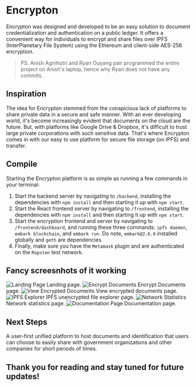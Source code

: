 # Encrypton

Encrypton was designed and developed to be an easy solution to document credentialization and authentication on a public ledger. It offers a convenient way for individuals to encrypt and share files over IPFS (InterPlanetary File System) using the Ethereum and client-side AES-256 encryption.

> PS. Anish Agnihotri and Ryan Ouyang pair programmed the entire project on Anish's laptop, hence why Ryan does not have any commits.

## Inspiration
The idea for Encrypton stemmed from the conspicious lack of platforms to share private data in a secure and safe manner. With an ever developing world, it's become increasingly evident that documents on the cloud are the future. But, with platforms like Google Drive & Dropbox, it's difficult to trust large private corporations with such sensitive data. That's where Encrypton comes in with our easy to use platform for secure file storage (on IPFS) and transfer. 

## Compile
Starting the Encrypton platform is as simple as running a few commands in your terminal: 
1. Start the backend server by navigating to ```/backend```, installing the dependencies with ```npm install``` and then starting it up with ```npm start```.
2. Start the React frontend server by navigating to ```/frontend```, installing the dependencies with ```npm install``` and then starting it up with ```npm start```.
3. Start the encryption frontend and server by navigating to ```/frontend/dashboard```, and running these three commands: ```ipfs daemon```, ```embark blockchain```, and ```embark run```. Do note, ```embark@2.6.9``` installed globally and ```geth``` are dependencies. 
4. Finally, make sure you have the ```Metamask``` plugin and are authenticated on the ```Ropsten``` test network. 

## Fancy screesnhots of it working
![Landing Page](https://i.imgur.com/8S6YQe6.png)
Landing page. 
![Encrypt Documents](https://i.imgur.com/QPdksIE.png)
Encrypt Documents page. 
![View Encrypted Documents](https://i.imgur.com/hElndf7.png)
View encrypted documents page. 
![IPFS Explorer](https://i.imgur.com/bUx7sEJ.png)
IPFS unencrypted file explorer page.
![Network Statistics](https://i.imgur.com/BjfcczU.png)
Network statistics page. 
![Documentation Page](https://i.imgur.com/GC6E1fc.png)
Documentation page. 

## Next Steps
A user-first unified platform to host documents and identification that users can choose to easily share with government organizations and other companies for short periods of times. 

## Thank you for reading and stay tuned for future updates!
